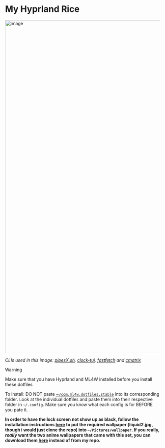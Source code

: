 # My Hyprland Rice

<img width="1920" height="1080" alt="image" src="https://github.com/user-attachments/assets/b7d7b268-10de-48eb-9ef5-50f26e9823fc" />

*CLIs used in this image: [pipesX.sh](https://github.com/pipeseroni/pipesX.sh), [clock-tui](https://github.com/race604/clock-tui), [fastfetch](https://github.com/fastfetch-cli/fastfetch) and [cmatrix](https://github.com/abishekvashok/cmatrix)*

> [!WARNING]
> Make sure that you have Hyprland and ML4W installed before you install these dotfiles
>
> To install: DO NOT paste [~`/com.ml4w.dotfiles.stable`](https://github.com/InternetBowser670/my-hyprland-rice/tree/main/com.ml4w.dotfiles.stable) into its corresponding folder. Look at the individual dotfiles and paste them into their respective folder in `~/.config`. Make sure you know what each config is for BEFORE you pate it.
>
> **In order to have the lock screen not show up as black, follow the installation instructions [here](https://github.com/InternetBowser670/wallpaper/tree/main) to put the required wallpaper (liquid2.jpg, though i would just clone the repo) into `~/Pictures/wallpaper`. If you really, *really* want the two anime wallpapers that came with this set, you can download them [here](https://github.com/mylinuxforwork/wallpaper) instead of from my repo.**

